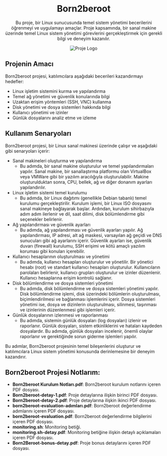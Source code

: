 <!-- Proje Başlığı -->

<h1 align="center">Born2beroot</h1>

<!-- Proje Açıklaması -->
<p align="center">
Bu proje, bir Linux sunucusunda temel sistem yönetimi becerilerini öğrenmeyi ve uygulamayı amaçlar. Proje kapsamında, bir sanal makine üzerinde temel Linux sistem yönetimi görevlerini gerçekleştirmek için gerekli bilgi ve deneyim kazanılır.
</p>

<!-- Proje Logosu veya Görseli -->
<p align="center">
  <img src="https://github.com/ayogun/42-project-badges/blob/main/badges/born2berootm.png" alt="Proje Logo">
</p>

## Projenin Amacı

Born2beroot projesi, katılımcılara aşağıdaki becerileri kazandırmayı hedefler:

- Linux işletim sistemini kurma ve yapılandırma
- Temel ağ yönetimi ve güvenlik konularında bilgi
- Uzaktan erişim yöntemleri (SSH, VNC) kullanma
- Disk yönetimi ve dosya sistemleri hakkında bilgi
- Kullanıcı yönetimi ve izinler
- Günlük dosyalarını analiz etme ve izleme

## Kullanım Senaryoları

Born2beroot projesi, bir Linux sanal makinesi üzerinde çalışır ve aşağıdaki gibi senaryoları içerir:

- Sanal makineleri oluşturma ve yapılandırma
   - Bu adımda, bir sanal makine oluşturulur ve temel yapılandırmaları yapılır. Sanal makine, bir sanallaştırma platformu olan VirtualBox veya VMWare gibi bir yazılım aracılığıyla oluşturulabilir. Makine oluşturulduktan sonra, CPU, bellek, ağ ve diğer donanım ayarları yapılandırılır.
- Linux işletim sistemi temel kurulumu
   - Bu adımda, bir Linux dağıtımı (genellikle Debian tabanlı) temel kurulumu gerçekleştirilir. Kurulum işlemi, bir Linux ISO dosyasını sanal makineye bağlayarak başlar. Ardından, kurulum sihirbazıyla adım adım ilerlenir ve dil, saat dilimi, disk bölümlendirme gibi seçenekler belirlenir.
- Ağ yapılandırması ve güvenlik ayarları
   - Bu adımda, ağ yapılandırması ve güvenlik ayarları yapılır. Ağ yapılandırması, IP adresi, alt ağ maskesi, varsayılan ağ geçidi ve DNS sunucuları gibi ağ ayarlarını içerir. Güvenlik ayarları ise, güvenlik duvarı (firewall) kurulumu, SSH erişimi ve kötü amaçlı yazılım koruması gibi konuları içerebilir.
- Kullanıcı hesaplarının oluşturulması ve yönetimi
   - Bu adımda, kullanıcı hesapları oluşturulur ve yönetilir. Bir yönetici hesabı (root) ve standart kullanıcı hesapları oluşturulur. Kullanıcıların parolaları belirlenir, kullanıcı grupları oluşturulur ve izinler düzenlenir. Kullanıcı hesaplarına erişim kontrolü sağlanır.
- Disk bölümlendirme ve dosya sistemleri yönetimi
  - Bu adımda, disk bölümlendirme ve dosya sistemleri yönetimi yapılır. Disk bölümlendirme işlemi, disk üzerindeki bölümlerin oluşturulması, biçimlendirilmesi ve bağlanması işlemlerini içerir. Dosya sistemleri yönetimi ise, dosya ve dizinlerin oluşturulması, silinmesi, taşınması ve izinlerinin düzenlenmesi gibi işlemleri içerir.
- Günlük dosyalarının izlenmesi ve raporlanması
  - Bu adımda, sistemin günlük dosyaları (log dosyaları) izlenir ve raporlanır. Günlük dosyaları, sistem etkinliklerini ve hataları kaydeden dosyalardır. Bu adımda, günlük dosyaları incelenir, önemli olaylar raporlanır ve gerektiğinde sorun giderme işlemleri yapılır.

Bu adımlar, Born2beroot projesinin temel bileşenlerini oluşturur ve katılımcılara Linux sistem yönetimi konusunda derinlemesine bir deneyim kazandırır.

## Born2beroot Projesi Notlarım:

- **Born2beroot Kurulum Notları.pdf**: Born2beroot kurulum notlarını içeren PDF dosyası.
- **Born2beroot-detay-1.pdf**: Proje detaylarına ilişkin birinci PDF dosyası.
- **Born2beroot-detay-2.pdf**: Proje detaylarına ilişkin ikinci PDF dosyası.
- **born2beroot-evaluation-adımları.pdf**: Born2beroot değerlendirme adımlarını içeren PDF dosyası.
- **born2beroot-evaluation.pdf**: Born2beroot değerlendirme bilgilerini içeren PDF dosyası.
- **monitoring.sh**: Monitoring betiği.
- **monitoring.sh-detay.pdf**: Monitoring betiğine ilişkin detaylı açıklamaları içeren PDF dosyası.
- **Born2Beroot-bonus-detay.pdf**: Proje bonus detaylarını içeren PDF dosyası.
